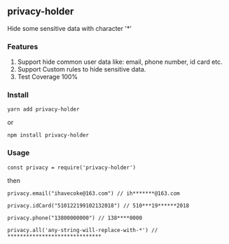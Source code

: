 ## privacy-holder

Hide some sensitive data with character '*'

### Features
1. Support hide common user data like: email, phone number, id card etc.
2. Support Custom rules to hide sensitive data.
3. Test Coverage 100%

### Install

`yarn add privacy-holder`

or

`npm install privacy-holder`

### Usage

`const privacy = require('privacy-holder')`

then

`privacy.email("ihavecoke@163.com") // ih*******@163.com`

`privacy.idCard("510122199102132018") // 510***19******2018`

`privacy.phone("13800000000") // 138****0000`

`privacy.all('any-string-will-replace-with-*') // ******************************`

